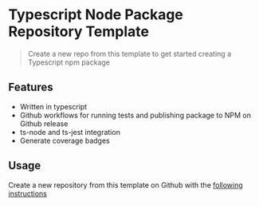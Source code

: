 # Typescript Node Package Repository Template

> Create a new repo from this template to get started creating a Typescript npm package

<!-- ![Coverage lines](./badges/badge-lines.svg) -->
<!-- ![Tests](https://github.com/jsonhero-io/ts-node-package-template/actions/workflows/test.yml/badge.svg?branch=main) -->
<!-- [![Downloads](https://img.shields.io/npm/dm/%40jsonhero%2Fts-node-package-template.svg)](https://npmjs.com/@jsonhero/ts-node-package-template) -->
<!-- [![Install size](https://packagephobia.com/badge?p=%40jsonhero%2Fts-node-package-template)](https://packagephobia.com/result?p=@jsonhero/ts-node-package-template) -->

## Features

- Written in typescript
- Github workflows for running tests and publishing package to NPM on Github release
- ts-node and ts-jest integration
- Generate coverage badges

## Usage

Create a new repository from this template on Github with the [following instructions](https://docs.github.com/en/repositories/creating-and-managing-repositories/creating-a-repository-from-a-template)
